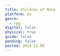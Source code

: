 ```yaml
---
title: Children of Mana
platform: ds
genre:
  - rpg
digital: false
physical: true
guide: false
pending: false
posted: 2014-12-08
---
```

